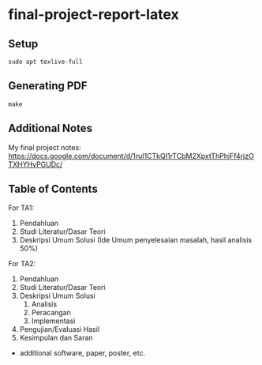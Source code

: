 # final-project-report-latex

## Setup

```
sudo apt texlive-full
```

## Generating PDF

```
make
```

## Additional Notes

My final project notes:
https://docs.google.com/document/d/1ruI1CTkQI1rTCbM2XpxtThPhjFf4rjzOTXHYHvPGUDc/

## Table of Contents

For TA1:
1. Pendahluan
2. Studi Literatur/Dasar Teori
3. Deskripsi Umum Solusi (Ide Umum penyelesaian masalah, hasil analisis 50%)

For TA2:
1. Pendahluan
2. Studi Literatur/Dasar Teori
3. Deskripsi Umum Solusi
    1. Analisis
    2. Peracangan
    3. Implementasi
4. Pengujian/Evaluasi Hasil
5. Kesimpulan dan Saran

+ additional software, paper, poster, etc.